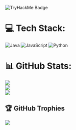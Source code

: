 ![TryHackMe Badge](https://tryhackme.com/path/to/badge-image.png)

# 💻 Tech Stack:
![Java](https://img.shields.io/badge/java-%23ED8B00.svg?style=for-the-badge&logo=openjdk&logoColor=white) ![JavaScript](https://img.shields.io/badge/javascript-%23323330.svg?style=for-the-badge&logo=javascript&logoColor=%23F7DF1E) ![Python](https://img.shields.io/badge/python-3670A0?style=for-the-badge&logo=python&logoColor=ffdd54)
# 📊 GitHub Stats:
![](https://github-readme-stats.vercel.app/api?username=ryzaxd&theme=dark&hide_border=false&include_all_commits=false&count_private=false)<br/>
![](https://nirzak-streak-stats.vercel.app/?user=ryzaxd&theme=dark&hide_border=false)<br/>
![](https://github-readme-stats.vercel.app/api/top-langs/?username=ryzaxd&theme=dark&hide_border=false&include_all_commits=false&count_private=false&layout=compact)

## 🏆 GitHub Trophies
![](https://github-profile-trophy.vercel.app/?username=ryzaxd&theme=radical&no-frame=false&no-bg=true&margin-w=4)
